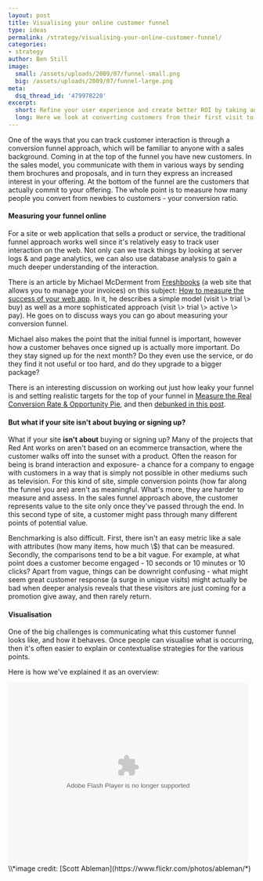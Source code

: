 ```yaml
---
layout: post
title: Visualising your online customer funnel
type: ideas
permalink: /strategy/visualising-your-online-customer-funnel/
categories:
- strategy
author: Ben Still
image:
  small: /assets/uploads/2009/07/funnel-small.png
  big: /assets/uploads/2009/07/funnel-large.png
meta:
  dsq_thread_id: '479978220'
excerpt:
  short: Refine your user experience and create better ROI by taking an internal look at what happens when your customer visits your site.
  long: Here we look at converting customers from their first visit to your website to the end point at which they either purchase or become fully engaged with what you're offering. By visualising this you can refine the process and create a better user experience and increase your ROI.
---
```


One of the ways that you can track customer interaction is through a
conversion funnel approach, which will be familiar to anyone with a
sales background. Coming in at the top of the funnel you have new
customers. In the sales model, you communicate with them in various
ways
by sending them brochures and proposals, and in turn they express an
increased interest in your offering. At the bottom of the funnel are
the
customers that actually commit to your offering. The whole point is to
measure how many people you convert from newbies to customers - your
conversion ratio.

#### Measuring your funnel online

For a site or web application that sells a product or service, the
traditional funnel approach works well since it's relatively easy to
track user interaction on the web. Not only can we track things by
looking at server logs & and page analytics, we can also use database
analysis to gain a much deeper understanding of the interaction.

There is an article by Michael McDerment from
[Freshbooks](http://www.freshbooks.com/) (a web site that allows you
to
manage your invoices) on this subject: [How to measure the success of
your web
app](http://www.thinkvitamin.com/features/webapps/how-to-measure-the-success-of-your-web-app).
In it, he describes a simple model (visit \\&gt; trial \\&gt; buy) as
well as a
more sophisticated approach (visit \\&gt; trial \\&gt; active \\&gt;
pay). He goes
on to discuss ways you can go about measuring your conversion funnel.

Michael also makes the point that the initial funnel is important,
however how a customer behaves once signed up is actually more
important. Do they stay signed up for the next month? Do they even use
the service, or do they find it not useful or too hard, and do they
upgrade to a bigger package?

There is an interesting discussion on working out just how leaky your
funnel is and setting realistic targets for the top of your funnel in
[Measure the Real Conversion Rate & Opportunity
Pie](http://www.kaushik.net/avinash/2006/11/excellent-analytics-tip-8-measure-the-real-conversion-rate-opportunity-pie.html),
and then [debunked in this
post](http://persuasion.typepad.com/architect/2006/11/your_unreal_con.html).

#### But what if your site isn't about buying or signing up?

What if your site **isn't about** buying or signing up? Many of the
projects that Red Ant works on aren't based on an ecommerce
transaction,
where the customer walks off into the sunset with a product. Often the
reason for being is brand interaction and exposure- a chance for a
company to engage with customers in a way that is simply not possible
in
other mediums such as television. For this kind of site, simple
conversion points (how far along the funnel you are) aren't as
meaningful. What's more, they are harder to measure and assess. In the
sales funnel approach above, the customer represents value to the site
only once they've passed through the end. In this second type of site,
a
customer might pass through many different points of potential value.

Benchmarking is also difficult. First, there isn't an easy metric like
a
sale with attributes (how many items, how much \\$) that can be
measured.
Secondly, the comparisons tend to be a bit vague. For example, at what
point does a customer become engaged - 10 seconds or 10 minutes or 10
clicks? Apart from vague, things can be downright confusing - what
might
seem great customer response (a surge in unique visits) might actually
be bad when deeper analysis reveals that these visitors are just
coming
for a promotion give away, and then rarely return.

#### Visualisation

One of the big challenges is communicating what this customer funnel
looks like, and how it behaves. Once people can visualise what is
occurring, then it's often easier to explain or contextualise
strategies
for the various points.

Here is how we've explained it as an overview:

<object width="490" height="370">
<param name="movie" value="/assets/uploads/2013/09/funnel.swf"></param>
<param name="allowFullScreen" value="true"></param>
<param name="allowscriptaccess" value="always"></param>

<embed src="/assets/uploads/2013/09/funnel.swf" type="application/x-shockwave-flash" allowscriptaccess="always" allowfullscreen="true" width="490" height="370">
</embed>
</object>
\\*image credit: [Scott
Ableman](https://www.flickr.com/photos/ableman/*)
